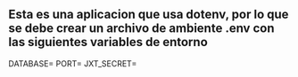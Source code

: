## Esta es una aplicacion que usa dotenv, por lo que se debe crear un archivo de ambiente .env con las siguientes variables de entorno

DATABASE=
PORT=
JXT_SECRET=
